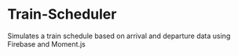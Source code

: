 # Train-Scheduler
Simulates a train schedule based on arrival and departure data using Firebase and Moment.js
